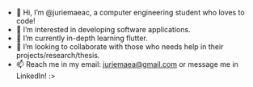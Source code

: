 - 👋 Hi, I’m @juriemaeac, a computer engineering student who loves to code!
- 👀 I’m interested in developing software applications.
- 🌱 I’m currently in-depth learning flutter.
- 💞️ I’m looking to collaborate with those who needs help in their projects/research/thesis.
- 📫 Reach me in my email: juriemaea@gmail.com or message me in LinkedIn! :>

<!---
juriemaeac/juriemaeac is a ✨ special ✨ repository because its `README.md` (this file) appears on your GitHub profile.
You can click the Preview link to take a look at your changes.
--->
